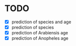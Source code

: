 # TODO
- [X] prediction of species and age
- [X] prediction of species
- [X] prediction of Arabiensis age
- [X] prediction of Anopheles age
